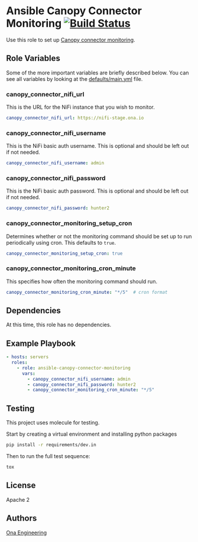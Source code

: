 # Ansible Canopy Connector Monitoring [![Build Status](https://github.com/onaio/ansible-canopy-connector-monitoring/workflows/CI/badge.svg)](https://github.com/onaio/ansible-canopy-connector-monitoring/actions?query=workflow%3ACI)

Use this role to set up [Canopy connector monitoring](https://github.com/onaio/canopy-connector-monitoring).

## Role Variables

Some of the more important variables are briefly described below.  You can see all variables by looking at the [defaults/main.yml](defaults/main.yml) file.

### canopy_connector_nifi_url

This is the URL for the NiFi instance that you wish to monitor.

```yml
canopy_connector_nifi_url: https://nifi-stage.ona.io
```

### canopy_connector_nifi_username

This is the NiFi basic auth username.  This is optional and should be left out if not needed.

```yml
canopy_connector_nifi_username: admin
```

### canopy_connector_nifi_password

This is the NiFi basic auth password.  This is optional and should be left out if not needed.

```yml
canopy_connector_nifi_password: hunter2
```

### canopy_connector_monitoring_setup_cron

Determines whether or not the monitoring command should be set up to run periodically using cron.  This defaults to `true`.

```yml
canopy_connector_monitoring_setup_cron: true
```

### canopy_connector_monitoring_cron_minute

This specifies how often the monitoring command should run.

```yml
canopy_connector_monitoring_cron_minute: "*/5"  # cron format
```

## Dependencies

At this time, this role has no dependencies.

## Example Playbook

```yml
- hosts: servers
  roles:
    - role: ansible-canopy-connector-monitoring
      vars:
        - canopy_connector_nifi_username: admin
        - canopy_connector_nifi_password: hunter2
        - canopy_connector_monitoring_cron_minute: "*/5"
```

## Testing

This project uses molecule for testing.

Start by creating a virtual environment and installing python packages

```sh
pip install -r requirements/dev.in
```

Then to run the full test sequence:

```sh
tox
```

## License

Apache 2

## Authors

[Ona Engineering](https://ona.io)
